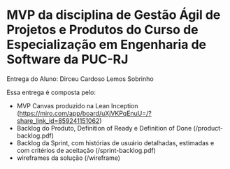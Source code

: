# MVP da disciplina de Gestão Ágil de Projetos e Produtos do Curso de Especialização em Engenharia de Software da PUC-RJ

Entrega do Aluno: Dirceu Cardoso Lemos Sobrinho

Essa entrega é composta pelo:
- MVP Canvas produzido na Lean Inception (https://miro.com/app/board/uXjVKPqEnuU=/?share_link_id=859241151062)
- Backlog do Produto, Definition of Ready e Definition of Done (/product-backlog.pdf)
- Backlog da Sprint, com histórias de usuário detalhadas, estimadas e com critérios de aceitação (/sprint-backlog.pdf)
- wireframes da solução (/wireframe)
